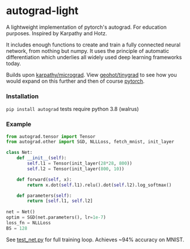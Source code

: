 # autograd-light
A lightweight implementation of pytorch's autograd.  For education purposes.  Inspired by Karpathy and Hotz.

It includes enough functions to create and train a fully connected neural network, from nothing but numpy.  It uses the principle of automatic differentiation which underlies all widely used deep learning frameworks today. 

Builds upon [karpathy/micrograd](https://github.com/karpathy/micrograd). View [geohot/tinygrad](https://github.com/geohot/tinygrad) to see how you would expand on this further and then of course [pytorch](https://github.com/pytorch/pytorch).

### Installation
  ```pip install autograd``` tests require python 3.8 (walrus)
  
### Example 
```python
from autograd.tensor import Tensor
from autograd.other import SGD, NLLLoss, fetch_mnist, init_layer

class Net:
    def __init__(self):
        self.l1 = Tensor(init_layer(28*28, 800))
        self.l2 = Tensor(init_layer(800, 10))

    def forward(self, x):
        return x.dot(self.l1).relu().dot(self.l2).log_softmax()

    def parameters(self):
        return [self.l1, self.l2]
        
net = Net()
optim = SGD(net.parameters(), lr=1e-7)
loss_fn = NLLLoss
BS = 128
```
See [test_net.py](https://github.com/Mulac/autograd_mini/blob/main/test/test_net.py) for full training loop.  Achieves ~94% accuracy on MNIST.
